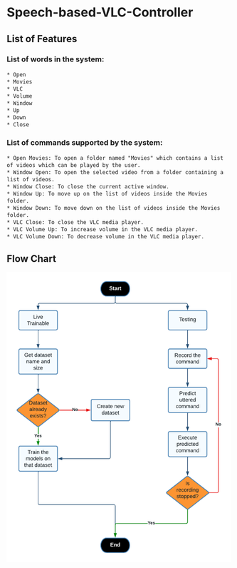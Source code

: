 # Speech-based-VLC-Controller

## List of Features
### List of words in the system:
    * Open
    * Movies
    * VLC
    * Volume
    * Window
    * Up
    * Down
    * Close
### List of commands supported by the system:
    * Open Movies: To open a folder named "Movies" which contains a list of videos which can be played by the user.
    * Window Open: To open the selected video from a folder containing a list of videos.
    * Window Close: To close the current active window.
    * Window Up: To move up on the list of videos inside the Movies folder.
    * Window Down: To move down on the list of videos inside the Movies folder.
    * VLC Close: To close the VLC media player.
    * VLC Volume Up: To increase volume in the VLC media player.
    * VLC Volume Down: To decrease volume in the VLC media player.

## Flow Chart

![Alt text](<VLC Controller Flowchart.png>)